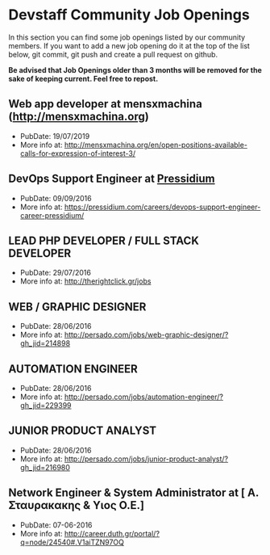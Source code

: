 # Devstaff Community Job Openings

In this section you can find some job openings listed by our community members. If you want to add a new job opening do it at the top of the list below, git commit, git push and create a pull request on github.

__Be advised that Job Openings older than 3 months will be removed for the sake of keeping current. Feel free to repost.__

## Web app developer at mensxmachina (http://mensxmachina.org)
* PubDate: 19/07/2019
* More info at: http://mensxmachina.org/en/open-positions-available-calls-for-expression-of-interest-3/

## DevOps Support Engineer at [Pressidium](https://pressidium.com)
* PubDate: 09/09/2016
* More info at: https://pressidium.com/careers/devops-support-engineer-career-pressidium/

## LEAD PHP DEVELOPER / FULL STACK DEVELOPER
* PubDate: 29/07/2016
* More info at: http://therightclick.gr/jobs

## WEB / GRAPHIC DESIGNER
* PubDate: 28/06/2016
* More info at: http://persado.com/jobs/web-graphic-designer/?gh_jid=214898

## AUTOMATION ENGINEER
* PubDate: 28/06/2016
* More info at: http://persado.com/jobs/automation-engineer/?gh_jid=229399

## JUNIOR PRODUCT ANALYST
* PubDate: 28/06/2016
* More info at: http://persado.com/jobs/junior-product-analyst/?gh_jid=216980

## Network Engineer & System Administrator at [ Α. Σταυρακακης & Υιος Ο.Ε.]
* PubDate: 07-06-2016
* More info at: http://career.duth.gr/portal/?q=node/24540#.V1aiTZN97OQ
